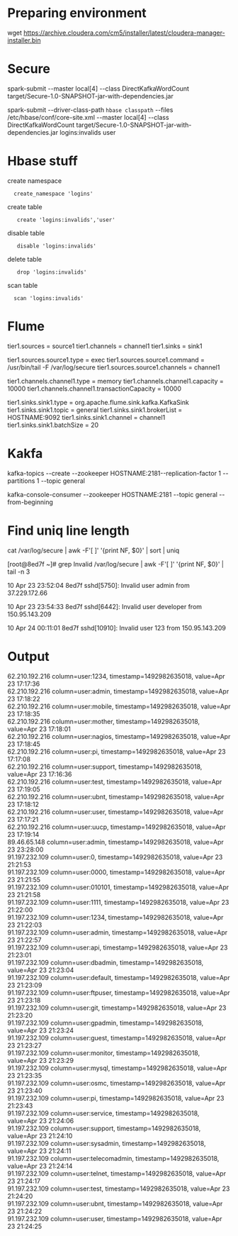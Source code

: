 # Preparing environment

wget https://archive.cloudera.com/cm5/installer/latest/cloudera-manager-installer.bin




# Secure


spark-submit --master local[4]  --class DirectKafkaWordCount  target/Secure-1.0-SNAPSHOT-jar-with-dependencies.jar

spark-submit --driver-class-path `hbase classpath`  --files /etc/hbase/conf/core-site.xml --master local[4]  --class DirectKafkaWordCount  target/Secure-1.0-SNAPSHOT-jar-with-dependencies.jar logins:invalids user 

# Hbase stuff

create namespace

      create_namespace 'logins'

create table
      
       create 'logins:invalids','user'
       
disable table

       disable 'logins:invalids'
       
delete table

       drop 'logins:invalids'
       
scan table

      scan 'logins:invalids'
# Flume

 tier1.sources  = source1
 tier1.channels = channel1
 tier1.sinks = sink1
 
 tier1.sources.source1.type = exec
 tier1.sources.source1.command = /usr/bin/tail -F /var/log/secure
 tier1.sources.source1.channels = channel1
 
 tier1.channels.channel1.type = memory
 tier1.channels.channel1.capacity = 10000
 tier1.channels.channel1.transactionCapacity = 10000
 
 tier1.sinks.sink1.type = org.apache.flume.sink.kafka.KafkaSink
 tier1.sinks.sink1.topic = general
 tier1.sinks.sink1.brokerList = HOSTNAME:9092
 tier1.sinks.sink1.channel = channel1
 tier1.sinks.sink1.batchSize = 20
       
# Kakfa

kafka-topics --create --zookeeper HOSTNAME:2181--replication-factor 1 --partitions 1 --topic general

kafka-console-consumer --zookeeper HOSTNAME:2181 --topic general --from-beginning


# Find uniq line length

 cat /var/log/secure | awk -F'[ ]' '{print NF, $0}' | sort  | uniq
 
 [root@8ed7f ~]# grep Invalid /var/log/secure | awk -F'[ ]' '{print NF, $0}' | tail -n 3

10 Apr 23 23:52:04 8ed7f sshd[5750]: Invalid user admin from 37.229.172.66

10 Apr 23 23:54:33 8ed7f sshd[6442]: Invalid user developer from 150.95.143.209

10 Apr 24 00:11:01 8ed7f sshd[10910]: Invalid user 123 from 150.95.143.209

# Output

 62.210.192.216                                column=user:1234, timestamp=1492982635018, value=Apr 23 17:17:36                                                                      
 62.210.192.216                                column=user:admin, timestamp=1492982635018, value=Apr 23 17:18:22                                                                     
 62.210.192.216                                column=user:mobile, timestamp=1492982635018, value=Apr 23 17:18:35                                                                    
 62.210.192.216                                column=user:mother, timestamp=1492982635018, value=Apr 23 17:18:01                                                                    
 62.210.192.216                                column=user:nagios, timestamp=1492982635018, value=Apr 23 17:18:45                                                                    
 62.210.192.216                                column=user:pi, timestamp=1492982635018, value=Apr 23 17:17:08                                                                        
 62.210.192.216                                column=user:support, timestamp=1492982635018, value=Apr 23 17:16:36                                                                   
 62.210.192.216                                column=user:test, timestamp=1492982635018, value=Apr 23 17:19:05                                                                      
 62.210.192.216                                column=user:ubnt, timestamp=1492982635018, value=Apr 23 17:18:12                                                                      
 62.210.192.216                                column=user:user, timestamp=1492982635018, value=Apr 23 17:17:21                                                                      
 62.210.192.216                                column=user:uucp, timestamp=1492982635018, value=Apr 23 17:19:14                                                                      
 89.46.65.148                                  column=user:admin, timestamp=1492982635018, value=Apr 23 23:28:00                                                                     
 91.197.232.109                                column=user:0, timestamp=1492982635018, value=Apr 23 21:21:53                                                                         
 91.197.232.109                                column=user:0000, timestamp=1492982635018, value=Apr 23 21:21:55                                                                      
 91.197.232.109                                column=user:010101, timestamp=1492982635018, value=Apr 23 21:21:58                                                                    
 91.197.232.109                                column=user:1111, timestamp=1492982635018, value=Apr 23 21:22:00                                                                      
 91.197.232.109                                column=user:1234, timestamp=1492982635018, value=Apr 23 21:22:03                                                                      
 91.197.232.109                                column=user:admin, timestamp=1492982635018, value=Apr 23 21:22:57                                                                     
 91.197.232.109                                column=user:api, timestamp=1492982635018, value=Apr 23 21:23:01                                                                       
 91.197.232.109                                column=user:dbadmin, timestamp=1492982635018, value=Apr 23 21:23:04                                                                   
 91.197.232.109                                column=user:default, timestamp=1492982635018, value=Apr 23 21:23:09                                                                   
 91.197.232.109                                column=user:ftpuser, timestamp=1492982635018, value=Apr 23 21:23:18                                                                   
 91.197.232.109                                column=user:git, timestamp=1492982635018, value=Apr 23 21:23:20                                                                       
 91.197.232.109                                column=user:gpadmin, timestamp=1492982635018, value=Apr 23 21:23:24                                                                   
 91.197.232.109                                column=user:guest, timestamp=1492982635018, value=Apr 23 21:23:27                                                                     
 91.197.232.109                                column=user:monitor, timestamp=1492982635018, value=Apr 23 21:23:29                                                                   
 91.197.232.109                                column=user:mysql, timestamp=1492982635018, value=Apr 23 21:23:35                                                                     
 91.197.232.109                                column=user:osmc, timestamp=1492982635018, value=Apr 23 21:23:40                                                                      
 91.197.232.109                                column=user:pi, timestamp=1492982635018, value=Apr 23 21:23:43                                                                        
 91.197.232.109                                column=user:service, timestamp=1492982635018, value=Apr 23 21:24:06                                                                   
 91.197.232.109                                column=user:support, timestamp=1492982635018, value=Apr 23 21:24:10                                                                   
 91.197.232.109                                column=user:sysadmin, timestamp=1492982635018, value=Apr 23 21:24:11                                                                  
 91.197.232.109                                column=user:telecomadmin, timestamp=1492982635018, value=Apr 23 21:24:14                                                              
 91.197.232.109                                column=user:telnet, timestamp=1492982635018, value=Apr 23 21:24:17                                                                    
 91.197.232.109                                column=user:test, timestamp=1492982635018, value=Apr 23 21:24:20                                                                      
 91.197.232.109                                column=user:ubnt, timestamp=1492982635018, value=Apr 23 21:24:22                                                                      
 91.197.232.109                                column=user:user, timestamp=1492982635018, value=Apr 23 21:24:25                                    

